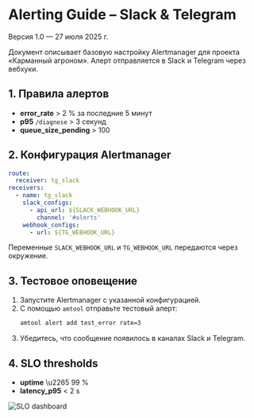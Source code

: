 # Alerting Guide – Slack & Telegram

Версия 1.0 — 27 июля 2025 г.

Документ описывает базовую настройку Alertmanager для проекта «Карманный агроном». Алерт отправляется в Slack и Telegram через вебхуки.

## 1. Правила алертов

- **error_rate** > 2 % за последние 5 минут
- **p95** `/diagnose` > 3 секунд
- **queue_size_pending** > 100

## 2. Конфигурация Alertmanager

```yaml
route:
  receiver: tg_slack
receivers:
  - name: tg_slack
    slack_configs:
      - api_url: ${SLACK_WEBHOOK_URL}
        channel: '#alerts'
    webhook_configs:
      - url: ${TG_WEBHOOK_URL}
```

Переменные `SLACK_WEBHOOK_URL` и `TG_WEBHOOK_URL` передаются через окружение.

## 3. Тестовое оповещение

1. Запустите Alertmanager с указанной конфигурацией.
2. С помощью `amtool` отправьте тестовый алерт:
   ```bash
   amtool alert add test_error rate=3
   ```
3. Убедитесь, что сообщение появилось в каналах Slack и Telegram.

## 4. SLO thresholds

- **uptime** \u2265 99 %
- **latency_p95** < 2 s

![SLO dashboard](https://example.com/grafana_slo.png)
